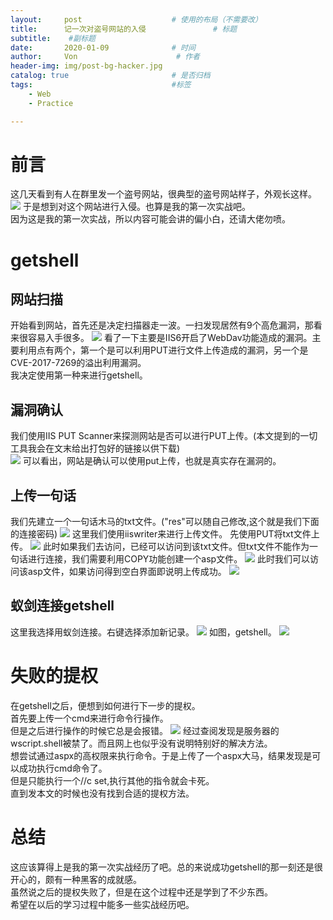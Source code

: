 ```yaml
---
layout:     post                    # 使用的布局（不需要改）
title:      记一次对盗号网站的入侵               # 标题 
subtitle:    #副标题
date:       2020-01-09              # 时间
author:     Von                      # 作者
header-img: img/post-bg-hacker.jpg
catalog: true                       # 是否归档
tags:                               #标签
    - Web
    - Practice

---
```


# 前言
这几天看到有人在群里发一个盗号网站，很典型的盗号网站样子，外观长这样。
![](/blog_img/iis-1.png)
于是想到对这个网站进行入侵。也算是我的第一次实战吧。  
因为这是我的第一次实战，所以内容可能会讲的偏小白，还请大佬勿喷。

# getshell
## 网站扫描
开始看到网站，首先还是决定扫描器走一波。一扫发现居然有9个高危漏洞，那看来很容易入手很多。
![](/blog_img/iis-2.png)
看了一下主要是IIS6开启了WebDav功能造成的漏洞。主要利用点有两个，第一个是可以利用PUT进行文件上传造成的漏洞，另一个是CVE-2017-7269的溢出利用漏洞。  
我决定使用第一种来进行getshell。

## 漏洞确认
我们使用IIS PUT Scanner来探测网站是否可以进行PUT上传。(本文提到的一切工具我会在文末给出打包好的链接以供下载)  
![](/blog_img/iis-3.png)
可以看出，网站是确认可以使用put上传，也就是真实存在漏洞的。  

## 上传一句话
我们先建立一个一句话木马的txt文件。("res"可以随自己修改,这个就是我们下面的连接密码)
![](/blog_img/iis-4.png)
这里我们使用iiswriter来进行上传文件。
先使用PUT将txt文件上传。
![](/blog_img/iis-5.png)
此时如果我们去访问，已经可以访问到该txt文件。但txt文件不能作为一句话进行连接，我们需要利用COPY功能创建一个asp文件。
![](/blog_img/iis-6.png)
此时我们可以访问该asp文件，如果访问得到空白界面即说明上传成功。
![](/blog_img/iis-7.png)

## 蚁剑连接getshell
这里我选择用蚁剑连接。右键选择添加新记录。
![](/blog_img/iis-8.png)
如图，getshell。
![](/blog_img/iis-9.png)

# 失败的提权
在getshell之后，便想到如何进行下一步的提权。  
首先要上传一个cmd来进行命令行操作。  
但是之后进行操作的时候它总是会报错。
![](/blog_img/iis-10.png)
经过查阅发现是服务器的wscript.shell被禁了。而且网上也似乎没有说明特别好的解决方法。  
想尝试通过aspx的高权限来执行命令。于是上传了一个aspx大马，结果发现是可以成功执行cmd命令了。  
但是只能执行一个//c set,执行其他的指令就会卡死。  
直到发本文的时候也没有找到合适的提权方法。

# 总结
这应该算得上是我的第一次实战经历了吧。总的来说成功getshell的那一刻还是很开心的，颇有一种黑客的成就感。  
虽然说之后的提权失败了，但是在这个过程中还是学到了不少东西。  
希望在以后的学习过程中能多一些实战经历吧。  





